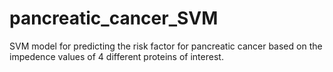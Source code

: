 # pancreatic_cancer_SVM
SVM model for predicting the risk factor for pancreatic cancer based on the impedence values of 4 different proteins of interest.
